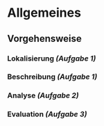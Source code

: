 # Allgemeines

## Vorgehensweise

### Lokalisierung *(Aufgabe 1)*

### Beschreibung *(Aufgabe 1)*

### Analyse *(Aufgabe 2)*

### Evaluation *(Aufgabe 3)*
<!--stackedit_data:
eyJoaXN0b3J5IjpbLTI4NTI5NDMxMSwtODI0MzA2MjQxXX0=
-->